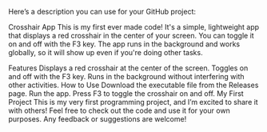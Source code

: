 
Here’s a description you can use for your GitHub project:

Crosshair App
This is my first ever made code! It's a simple, lightweight app that displays a red crosshair in the center of your screen. You can toggle it on and off with the F3 key. The app runs in the background and works globally, so it will show up even if you're doing other tasks.

Features
Displays a red crosshair at the center of the screen.
Toggles on and off with the F3 key.
Runs in the background without interfering with other activities.
How to Use
Download the executable file from the Releases page.
Run the app.
Press F3 to toggle the crosshair on and off.
My First Project
This is my very first programming project, and I’m excited to share it with others! Feel free to check out the code and use it for your own purposes. Any feedback or suggestions are welcome!
